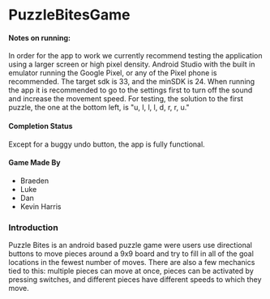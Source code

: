 # PuzzleBitesGame
#### Notes on running:  
In order for the app to work we currently recommend testing the application using a larger screen or high pixel density. Android Studio with the built in emulator running the Google Pixel, or any of the Pixel phone is recommended. The target sdk is 33, and the minSDK is 24. When running the app it is recommended to go to the settings first to turn off the sound and increase the movement speed. For testing, the solution to the first puzzle, the one at the bottom left, is "u, l, l, l, d, r, r, u."

#### Completion Status
Except for a buggy undo button, the app is fully functional.

#### Game Made By
* Braeden
* Luke
* Dan
* Kevin Harris

### Introduction  
Puzzle Bites is an android based puzzle game were users use directional buttons to move pieces around a 9x9 board and try to fill in all of the goal locations in the fewest number of moves. There are also a few mechanics tied to this: multiple pieces can move at once, pieces can be activated by pressing switches, and different pieces have different speeds to which they move.
